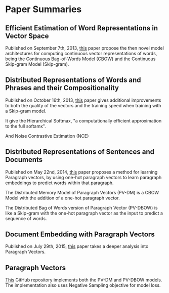 # Paper Summaries

## Efficient Estimation of Word Representations in Vector Space

Published on September 7th, 2013, [this](https://arxiv.org/abs/1301.3781) paper propose the then novel model architectures for computing continuous vector representations of words, being the Continuous Bag-of-Words Model (CBOW) and the Continuous Skip-gram Model (Skip-gram).

## Distributed Representations of Words and Phrases and their Compositionality

Published on October 16th, 2013, [this](https://arxiv.org/abs/1310.4546) paper gives additional improvements to both the quality of the vectors and the training speed when training with a Skip-gram model.

It give the Hierarchical Softmax, "a computationally efficient approximation to the full softamx".

And Noise Contrastive Estimation (NCE)

## Distributed Representations of Sentences and Documents

Published on May 22nd, 2014, [this](https://arxiv.org/abs/1405.4053) paper proposes a method for learning Paragraph vectors, by using one-hot paragraph vectors to learn paragraph embeddings to predict words within that paragraph.

The Distributed Memory Model of Paragraph Vectors (PV-DM) is a CBOW Model with the addition of a one-hot paragraph vector.

The Distributed Bag of Words version of Paragraph Vector (PV-DBOW) is like a Skip-gram with the one-hot paragraph vector as the input to predict a sequence of words.

## Document Embedding with Paragraph Vectors

Published on July 29th, 2015, [this](https://arxiv.org/abs/1507.07998) paper takes a deeper analysis into Paragraph Vectors.

## Paragraph Vectors

[This](https://github.com/inejc/paragraph-vectors/tree/master) GitHub repository implements both the PV-DM and PV-DBOW models. The implementation also uses Negative Sampling objective for model loss.